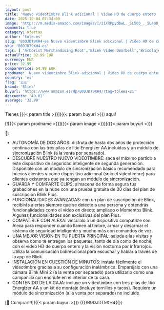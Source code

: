 ```yaml
---
layout: post
title: 'Nuevo videotimbre Blink adicional | Vídeo HD de cuerpo entero  autonomía de dos años  configuración sencilla  IP-65 | Compatible con Alexa | Requiere un módulo de sincronización  no incluido  negro '
date: 2025-10-04 07:34:00
image: 'https://m.media-amazon.com/images/I/21XRPpydbwL._SL500_._SL400_.jpg'
comments: true
category: ofertas
author: 'tole.es'
slug: 'B0DJDT9XH4-es Nuevo videotimbre Blink adicional | Vídeo HD de cuerpo...'
sku: 'B0DJDT9XH4-es'
tags: [ 'Arborist Merchandising Root','Blink Video Doorbell','Bricolaje y herramientas','Dispositivos Amazon','Dispositivos Amazon y Accesorios','Dispositivos Amazon y accesorios','Instalación eléctrica','Interfonos','Prevención y seguridad','Seguridad e iluminación para hogar inteligente','Self Service','Sensores de movimiento','Sistemas de seguridad para el hogar','Special Features Stores','Timbres con vídeo','Timbres y campanas','alexa','blink','e97153f7-7531-4959-bcaa-edabbf48d7f8_0','e97153f7-7531-4959-bcaa-edabbf48d7f8_3501','e97153f7-7531-4959-bcaa-edabbf48d7f8_3801','🇪🇸', ]
actualPrice: 32.99 EUR
currency: EUR
price: 32.99
comparePrice: 54.99 EUR
prodname: 'Nuevo videotimbre Blink adicional | Vídeo HD de cuerpo entero  autonomía de dos años  configuración sencilla  IP-65 | Compatible con Alexa | Requiere un módulo de sincronización  no incluido  negro '
country: 'es'
flag: '🇪🇸'
brand: 'Blink'
buyurl: 'https://www.amazon.es/dp/B0DJDT9XH4/?tag=tolees-21'
descuento: '40.01'
average: '32.99'
---
```


Tienes [{{< param title >}}]({{< param buyurl >}}) aqui!

[![{{< param prodname >}}]({{< param image >}})]({{< param buyurl >}})

🔎:

- AUTONOMÍA DE DOS AÑOS: disfruta de hasta dos años de protección continua con las tres pilas de litio Energizer AA incluidas y un módulo de sincronización Blink (a la venta por separado).
- DESCUBRE NUESTRO NUEVO VIDEOTIMBRE: saca el máximo partido a este dispositivo de seguridad inteligente de segunda generación. Disponible con un módulo de sincronización básico recomendado para nuevos clientes y como dispositivo adicional (solo el videotimbre) para clientes existentes que ya tengan un módulo de sincronización.
- GUARDA Y COMPARTE CLIPS: almacena de forma segura tus grabaciones en la nube con una prueba gratuita de 30 días del plan de suscripción Blink Plus.
- FUNCIONALIDADES AVANZADAS: con un plan de suscripción de Blink, recibirás alertas siempre que se detecte a una persona y obtendrás funcionalidades como el vídeo en directo ampliado o Momentos Blink. Algunas funcionalidades son exclusivas del plan Plus.
- COMPATIBLE CON ALEXA: vincúlalo a un dispositivo compatible con Alexa para responder cuando llamen al timbre, armar y desarmar el sistema de seguridad inteligente y mucho más con comandos de voz.
- UNA MEJOR VISIÓN EN TU PUERTA PRINCIPAL: saluda a las visitas y observa cómo te entregan los paquetes, tanto de día como de noche, con el vídeo HD de cuerpo entero y la visión nocturna por infrarrojos. Utiliza la comunicación bidireccional para escuchar y hablar a través de la app de Blink.
- INSTALACIÓN EN CUESTIÓN DE MINUTOS: instala fácilmente el videotimbre gracias a su configuración inalámbrica. Emparéjalo con una cámara Blink Mini 2 (a la venta por separado) para utilizarlo como una campanilla con enchufe en el interior de tu casa.
- CONTENIDO DE LA CAJA: incluye un videotimbre con tres pilas de litio Energizer AA y un kit de montaje (incluye tornillos y tacos). Requiere un módulo de sincronización (a la venta por separado) no incluido.

[🛒 Comprar!!!]({{< param buyurl >}})
{{<world>}}B0DJDT9XH4{{</world>}}
